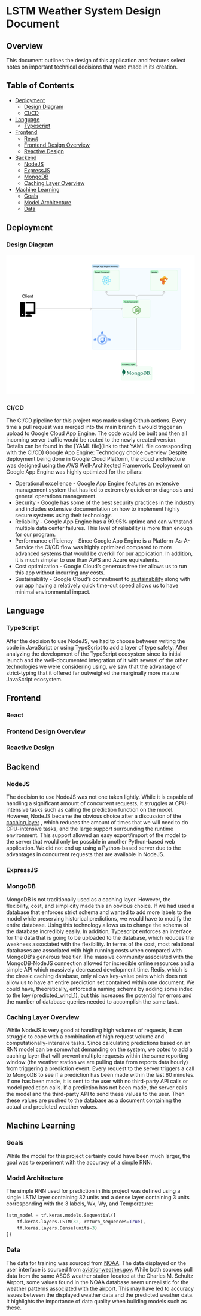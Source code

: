 # LSTM Weather System Design Document
## Overview
This document outlines the design of this application and features select notes on important technical decisions that were made in its creation.

## Table of Contents
* [Deployment](#deployment)
    * [Design Diagram](#design-diagram)
    * [CI/CD](#cicd)
* [Language](#language)
    * [Typescript](#typescript)
* [Frontend](#frontend)
    * [React](#react)
    * [Frontend Design Overview](#frontend-design-overview)
    * [Reactive Design](#reactive-design)
* [Backend](#backend)
    * [NodeJS](#nodejs)
    * [ExpressJS](#expressjs)
    * [MongoDB](#mongodb)
    * [Caching Layer Overview](#caching-layer-overview)
* [Machine Learning](#machine-learninh)
    * [Goals](#goals)
    * [Model Architecture](#model-architecture)
    * [Data](#data)

## Deployment

### Design Diagram

![A System Diagram](System_Diagram.png "System Diagram")

### CI/CD

The CI/CD pipeline for this project was made using Github actions. Every time a pull request was merged into the main branch it would trigger an upload to Google Cloud App Engine. The code would be built and then all incoming server traffic would be routed to the newly created version. Details can be found in the [YAML file](link to that YAML file corresponding with the CI/CD)
Google App Engine: Technology choice overview
Despite deployment being done in Google Cloud Platform, the cloud architecture was designed using the AWS Well-Architected Framework. Deployment on Google App Engine was highly optimized for the pillars:

- Operational excellence - Google App Engine features an extensive management system that has led to extremely quick error diagnosis and general operations management.
- Security - Google has some of the best security practices in the industry and includes extensive documentation on how to implement highly secure systems using their technology.
- Reliability - Google App Engine has a 99.95% uptime and can withstand multiple data center failures. This level of reliability is more than enough for our program.
- Performance efficiency - Since Google App Engine is a Platform-As-A-Service the CI/CD flow was highly optimized compared to more advanced systems that would be overkill for our application. In addition, it is much simpler to use than AWS and Azure equivalents.
- Cost optimization - Google Cloud’s generous free tier allows us to run this app without incurring any costs.
- Sustainability - Google Cloud’s commitment to [sustainability](https://cloud.google.com/sustainability) along with our app having a relatively quick time-out speed allows us to have minimal environmental impact.

## Language

### TypeScript

After the decision to use NodeJS, we had to choose between writing the code in JavaScript or using TypeScript to add a layer of type safety. After analyzing the development of the TypeScript ecosystem since its initial launch and the well-documented integration of it with several of the other technologies we were considering using, we saw that the advantage of strict-typing that it offered far outweighed the marginally more mature JavaScript ecosystem.

## Frontend

### React

<!-- We choose to use a React frontend for a few reasons. Primarily, that was the frontend framework that we were the most familiar with. However, it also very easily compiles to static html and gives us the freedom to use a completely seperate backend. It also permitted us to create a relatively small and simple frontend that would load quickly to accomodate for our rather slow hosting server. Finally, the useState hook made it increadibly easy to give simple default and overridable values for the data until the api responds with the most recent prediction. -->

### Frontend Design Overview

<!-- We used create react app to get a very simple react project that we modified from there. We used that default file structure in combination with some minor modifications required to set up a router as to permit an error 404 page. While we originally used Axios to fetch our data from the backend we switched to using fetch to retrieve the data, as fetch allows for fetching from relative paths. -->

### Reactive Design
<!-- 
We took into account the many kinds of devices that may be viewing our website, so we handwrote CSS that was designed mainly for desktop and laptop screens, but that still was visually appealing on mobile and tablet screens without losing any of the data. While manually writing CSS would never be our first inclination, we chose to do it ourselves instead of using some kind of framework because of the compass that shows the difference between the actual and predicted data. The compass would require manual styling regardless, so we decided it would be better to fully self-style instead of mixing some kind of framework with our own styling. -->

## Backend

### NodeJS

The decision to use NodeJS was not one taken lightly. While it is capable of handling a significant amount of concurrent requests, it struggles at CPU-intensive tasks such as calling the prediction function on the model. However, NodeJS became the obvious choice after a discussion of the [caching layer](#caching-layer-summary)
, which reduces the amount of times that we will need to do CPU-intensive tasks, and the large support surrounding the runtime environment. This support allowed an easy export/import of the model to the server that would only be possible in another Python-based web application. We did not end up using a Python-based server due to the advantages in concurrent requests that are available in NodeJS.

### ExpressJS

<!-- Using Express was another easy choice as it would integrate easily with our react frontend, and would permit a more appealing structure for routing. Express was also beneficial for how well documented it is as we wanted our primary focus to go towards making the actual predictive algorithm work instead of creating some kind of hyper-complex backend system. The simplicity and reliability of Express made it an easy choice. -->

### MongoDB

MongoDB is not traditionally used as a caching layer. However, the flexibility, cost, and simplicity made this an obvious choice. If we had used a database that enforces strict schema and wanted to add more labels to the model while preserving historical predictions, we would have to modify the entire database. Using this technology allows us to change the schema of the database incredibly easily. In addition, Typescript enforces an interface for the data that is going to be uploaded to the database, which reduces the weakness associated with the flexibility.
In terms of the cost, most relational databases are associated with high running costs when compared with MongoDB's generous free tier.
The massive community associated with the MongoDB-NodeJS connection allowed for incredible online resources and a simple API which massively decreased development time.
Redis, which is the classic caching database, only allows key-value pairs which does not allow us to have an entire prediction set contained within one document. We could have, theoretically, enforced a naming schema by adding some index to the key (predicted_wind_1), but this increases the potential for errors and the number of database queries needed to accomplish the same task.

### Caching Layer Overview

While NodeJS is very good at handling high volumes of requests, it can struggle to cope with a combination of high request volume and computationally-intensive tasks. Since calculating predictions based on an RNN model can be somewhat demanding on the system, we opted to add a caching layer that will prevent multiple requests within the same reporting window (the weather station we are pulling data from reports data hourly) from triggering a prediction event. Every request to the server triggers a call to MongoDB to see if a prediction has been made within the last 60 minutes. If one has been made, it is sent to the user with no third-party API calls or model prediction calls. If a prediction has not been made, the server calls the model and the third-party API to send these values to the user. Then these values are pushed to the database as a document containing the actual and predicted weather values.

## Machine Learning

### Goals

While the model for this project certainly could have been much larger, the goal was to experiment with the accuracy of a simple RNN.

### Model Architecture

The simple RNN used for prediction in this project was defined using a single LSTM layer containing 32 units and a dense layer containing 3 units corresponding with the 3 labels, Wx, Wy, and Temperature:

```python
lstm_model = tf.keras.models.Sequential([
    tf.keras.layers.LSTM(32, return_sequences=True),
    tf.keras.layers.Dense(units=3)
])
```

### Data

The data for training was sourced from [NOAA](https://www.ncei.noaa.gov/access). The data displayed on the user interface is sourced from [aviationweather.gov](aviationweather.gov). While both sources pull data from the same ASOS weather station located at the Charles M. Schultz Airport, some values found in the NOAA database seem unrealistic for the weather patterns associated with the airport. This may have led to accuracy issues between the displayed weather data and the predicted weather data. It highlights the importance of data quality when building models such as these.
